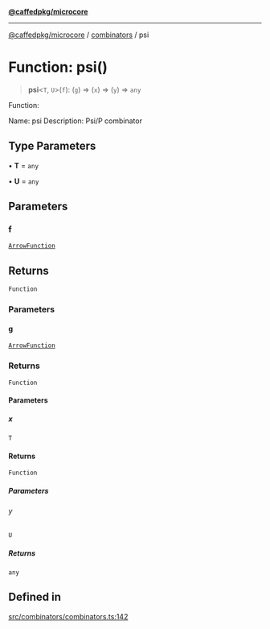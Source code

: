 [**@caffedpkg/microcore**](../../../README.md)

***

[@caffedpkg/microcore](../../../globals.md) / [combinators](../README.md) / psi

# Function: psi()

> **psi**\<`T`, `U`\>(`f`): (`g`) => (`x`) => (`y`) => `any`

Function:

Name: psi
Description: Psi/P combinator

## Type Parameters

• **T** = `any`

• **U** = `any`

## Parameters

### f

[`ArrowFunction`](../../../type-aliases/ArrowFunction.md)

## Returns

`Function`

### Parameters

#### g

[`ArrowFunction`](../../../type-aliases/ArrowFunction.md)

### Returns

`Function`

#### Parameters

##### x

`T`

#### Returns

`Function`

##### Parameters

###### y

`U`

##### Returns

`any`

## Defined in

[src/combinators/combinators.ts:142](https://github.com/caffed/microcore/blob/3444f5042af4893783a848f270124aa74f8db032/src/combinators/combinators.ts#L142)
